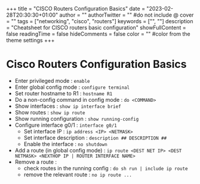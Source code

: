 +++
title = "CISCO Routers Configuration Basics"
date = "2023-02-28T20:30:30+01:00"
author = ""
authorTwitter = "" #do not include @
cover = ""
tags = ["networking", "cisco", "routers"]
keywords = ["", ""]
description = "Cheatsheet for CISCO routers basic configuration"
showFullContent = false
readingTime = false
hideComments = false
color = "" #color from the theme settings
+++


# Cisco Routers Configuration Basics

- Enter privileged mode : `enable`
- Enter global config mode : `configure terminal`
- Set router hostname to R1 : `hostname R1`
- Do a non-config command in config mode : `do <COMMAND>`
- Show interfaces : `show ip interface brief`
- Show routes : `show ip route`
- Show running configuration : `show running-config`
- Configure interface g0/1 : `interface g0/1`
  - Set interface IP : `ip address <IP> <NETMASK>`
  - Set interface description : `description ## DESCRIPTION ##`
  - Enable the interface : `no shutdown`
- Add a route (in global config mode) : `ip route <DEST NET IP> <DEST NETMASK> <NEXTHOP IP | ROUTER INTERFACE NAME>`
- Remove a route : 
  - check routes in the running config : `do sh run | include ip route`
  - remove the relevant route : `no ip route ...`

